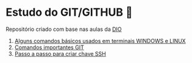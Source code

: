 # Estudo do GIT/GITHUB :book:
Repositório criado com base nas aulas da [DIO](https://web.dio.me/track/carrefour-web-developer)

1. [Alguns comandos básicos usados em terminais WINDOWS e LINUX](terminais.md)
2. [Comandos importantes GIT](git-github.md)
3. [Passo a passo para criar chave SSH](chave-SSH.md)